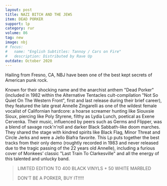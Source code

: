 ```yaml
---
layout: post
title: NAZI BITCH AND THE JEWS
item: DEAD PORKER
support: lp
category: rur
volume: 86
tag: new
image: nbj
# focus:
#   name: "English Subtitles: Tannoy / Cars on Fire"
#   description: Distributed by Rave Up
outdate: October 2020
---
```


Hailing from Fresno, CA, NBJ have been one of the best kept secrets of American punk rock.

Known for their shocking name and the anarchist anthem "Dead Porker" (included in 1982 within the Alternative Tentacles cult-compilation "Not So Quiet On The Western Front", first and last release during their brief career), they featured the late great Annelle Zingarelli as one of the wildest female vocalist of Californian hardcore: a hoarse screamer hunting like Siouxsie Sioux, piercing like Poly Styrene, filthy as Lydia Lunch, poetical as Exene Cervenka. Their music, influenced by peers such as Germs and Flipper, was a blend of savage rock'n'roll and darker Black Sabbath-like doom marches. They shared the stage with kindred spirits like Black Flag, Minor Threat and Circle Jerks and were a Jello Biafra favorite. This Lp puts together the best tracks from their only demo (roughtly recorded in 1983 and never released due to the tragic passing of the 22 years old Annelle), including a furious cover of Monkees’ classic "Last Train To Clarkesville" and all the energy of this talented and unlucky band.

> LIMITED EDITION TO 400 BLACK VINYLS + 50 WHITE MARBLED
>
> DON'T BE A PORKER, BUY IT!!!!!
